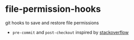 # file-permission-hooks

git hooks to save and restore file permissions

* `pre-commit` and `post-checkout` inspired by [stackoverflow](https://stackoverflow.com/questions/3207728/retaining-file-permissions-with-git)
